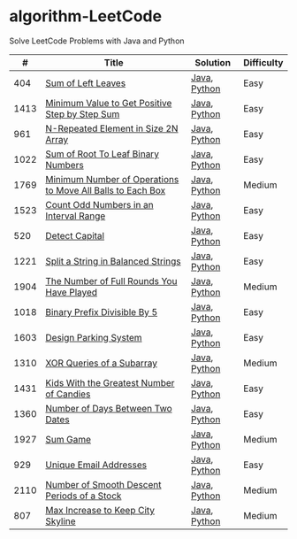 # algorithm-LeetCode

Solve LeetCode Problems with Java and Python

| # | Title | Solution | Difficulty |
| - | ----- | -------- | ---------- |
| 404 | [Sum of Left Leaves](https://leetcode.com/problems/sum-of-left-leaves/) | [Java](./java/404/Solution.java), [Python](./python3/404/Solution.py) | Easy |
| 1413 | [Minimum Value to Get Positive Step by Step Sum](https://leetcode.com/problems/minimum-value-to-get-positive-step-by-step-sum/) | [Java](./java/1413/Solution.java), [Python](./python3/1413/Solution.py) | Easy |
| 961 | [N-Repeated Element in Size 2N Array](https://leetcode.com/problems/n-repeated-element-in-size-2n-array/) | [Java](./java/961/Solution.java), [Python](./python3/961/Solution.py) | Easy |
| 1022 | [Sum of Root To Leaf Binary Numbers](https://leetcode.com/problems/sum-of-root-to-leaf-binary-numbers/) | [Java](./java/1022/Solution.java), [Python](./python3/1022/Solution.py) | Easy |
| 1769 | [Minimum Number of Operations to Move All Balls to Each Box](https://leetcode.com/problems/minimum-number-of-operations-to-move-all-balls-to-each-box/) | [Java](./java/1769/Solution.java), [Python](./python3/1769/Solution.py) | Medium |
| 1523 | [Count Odd Numbers in an Interval Range](https://leetcode.com/problems/count-odd-numbers-in-an-interval-range/) | [Java](./java/1523/Solution.java), [Python](./python3/1523/Solution.py) | Easy |
| 520 | [Detect Capital](https://leetcode.com/problems/detect-capital/) | [Java](./java/520/Solution.java), [Python](./python3/520/Solution.py) | Easy |
| 1221 | [Split a String in Balanced Strings](https://leetcode.com/problems/split-a-string-in-balanced-strings/) | [Java](./java/1221/Solution.java), [Python](./python3/1221/Solution.py) | Easy |
| 1904 | [The Number of Full Rounds You Have Played](https://leetcode.com/problems/the-number-of-full-rounds-you-have-played/) | [Java](./java/1904/Solution.java), [Python](./python3/1904/Solution.py) | Medium |
| 1018 | [Binary Prefix Divisible By 5](https://leetcode.com/problems/binary-prefix-divisible-by-5/) | [Java](./java/1018/Solution.java), [Python](./python3/1018/Solution.py) | Easy |
| 1603 | [Design Parking System](https://leetcode.com/problems/design-parking-system/) | [Java](./java/1603/ParkingSystem.java), [Python](./python3/1603/ParkingSystem.py) | Easy |
| 1310 | [XOR Queries of a Subarray](https://leetcode.com/problems/xor-queries-of-a-subarray/) | [Java](./java/1310/Solution.java), [Python](./python3/1310/Solution.py) | Medium |
| 1431 | [Kids With the Greatest Number of Candies](https://leetcode.com/problems/kids-with-the-greatest-number-of-candies/) | [Java](./java/1431/Solution.java), [Python](./python3/1431/Solution.py) | Easy |
| 1360 | [Number of Days Between Two Dates](https://leetcode.com/problems/number-of-days-between-two-dates/) | [Java](./java/1360/Solution.java), [Python](./python3/1360/Solution.py) | Easy |
| 1927 | [Sum Game](https://leetcode.com/problems/sum-game/) | [Java](./java/1927/Solution.java), [Python](./python3/1927/Solution.py) | Medium |
| 929 | [Unique Email Addresses](https://leetcode.com/problems/unique-email-addresses/) | [Java](./java/929/Solution.java), [Python](./python3/929/Solution.py) | Easy |
| 2110 | [Number of Smooth Descent Periods of a Stock](https://leetcode.com/problems/number-of-smooth-descent-periods-of-a-stock/) | [Java](./java/2110/Solution.java), [Python](./python3/2110/Solution.py) | Medium |
| 807 | [Max Increase to Keep City Skyline](https://leetcode.com/problems/max-increase-to-keep-city-skyline/) | [Java](./java/807/Solution.java), [Python](./python3/807/Solution.py) | Medium |
